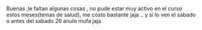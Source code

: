 
Buenas ,le faltan algunas cosas , no pude estar muy activo en el curso estos meses(temas de salud), me costo bastante jaja .. 
y si lo ven el sabado o antes del sabado 26 anulo mufa jaja  
